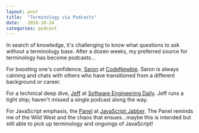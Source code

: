 ```yaml
---
layout: post
title:  "Terminology via Podcasts"
date:   2018-10-24
categories: podcast
---
```


In search of knowledge, it's challenging to know what questions to ask without a terminology base. After a dozen weeks, my preferred source for terminology has become podcasts... 

For boosting one's confidence, [Saron][saron] at [CodeNewbie][codenewbie]. Saron is always calming and chats with others who have transitioned from a different background or career.

For a technical deep dive, [Jeff][jeff] at [Software Engineering Daily][sed]. Jeff runs a tight ship; haven't missed a single podcast along the way.

For JavaScript emphasis, the [Panel][panel] at [JavaScript Jabber][jsj]. The Panel reminds me of the Wild West and the chaos that ensues...maybe this is intended but still able to pick up terminology and ongoings of JavaScript!

[codenewbie]: https://www.codenewbie.org/
[saron]: https://twitter.com/saronyitbarek
[sed]: https://softwareengineeringdaily.com/category/all-episodes/exclusive-content/Podcast/
[jeff]: https://twitter.com/the_prion?ref_src=twsrc%5Egoogle%7Ctwcamp%5Eserp%7Ctwgr%5Eauthor
[jsj]: https://devchat.tv/js-jabber/
[panel]: https://twitter.com/jsjabber?lang=en